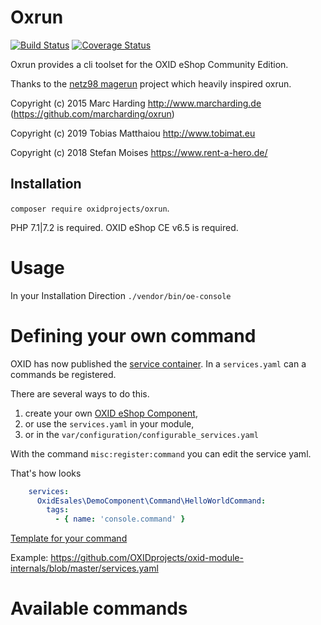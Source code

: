 # Oxrun

[![Build Status](https://travis-ci.org/OXIDprojects/oxrun.svg?branch=master)](https://travis-ci.org/OXIDprojects/oxrun)
[![Coverage Status](https://coveralls.io/repos/github/OXIDprojects/oxrun/badge.svg?branch=master)](https://coveralls.io/github/OXIDprojects/oxrun?branch=master)

Oxrun provides a cli toolset for the OXID eShop Community Edition.

Thanks to the [netz98 magerun](https://github.com/netz98/n98-magerun) project which heavily inspired oxrun.

Copyright (c) 2015 Marc Harding http://www.marcharding.de (https://github.com/marcharding/oxrun)

Copyright (c) 2019 Tobias Matthaiou http://www.tobimat.eu

Copyright (c) 2018 Stefan Moises https://www.rent-a-hero.de/

## Installation

`composer require oxidprojects/oxrun`.

PHP 7.1|7.2 is required.
OXID eShop CE v6.5 is required.

# Usage

In your Installation Direction `./vendor/bin/oe-console`

# Defining your own command

OXID has now published the [service container](https://docs.oxid-esales.com/developer/en/6.2/development/tell_me_about/service_container.html).
In a `services.yaml` can a commands be registered.

There are several ways to do this.

1. create your own [OXID eShop Component](https://docs.oxid-esales.com/developer/en/6.2/development/modules_components_themes/component.html),
1. or use the `services.yaml` in your module,
1. or in the `var/configuration/configurable_services.yaml`

With the command `misc:register:command` you can edit the service yaml.

That's how looks

```yaml
    services:
      OxidEsales\DemoComponent\Command\HelloWorldCommand:
        tags:
          - { name: 'console.command' }
```

[Template for your command](example/HelloWorldCommand.php)

Example: https://github.com/OXIDprojects/oxid-module-internals/blob/master/services.yaml

Available commands
==================
